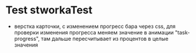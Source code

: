# Test stworkaTest

- верстка карточки, с изменением прогресс бара через css, для проверки изменения прогресса меняем значение в анимации "task-progress", там дальше пересчитывает из процентов в целые значения
